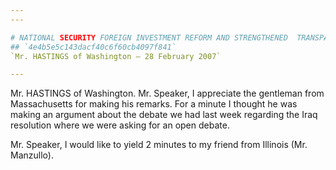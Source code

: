 ```yaml
---
---

# NATIONAL SECURITY FOREIGN INVESTMENT REFORM AND STRENGTHENED  TRANSPARENCY ACT OF 2007
## `4e4b5e5c143dacf40c6f60cb4097f841`
`Mr. HASTINGS of Washington — 28 February 2007`

---
```



Mr. HASTINGS of Washington. Mr. Speaker, I appreciate the gentleman 
from Massachusetts for making his remarks. For a minute I thought he 
was making an argument about the debate we had last week regarding the 
Iraq resolution where we were asking for an open debate.

Mr. Speaker, I would like to yield 2 minutes to my friend from 
Illinois (Mr. Manzullo).

